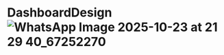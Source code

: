 # DashboardDesign![WhatsApp Image 2025-10-23 at 21 29 40_67252270](https://github.com/user-attachments/assets/7612e1e3-05cf-409d-8eb1-32f70ca4d09e)
